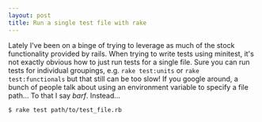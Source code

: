 ```yaml
---
layout: post
title: Run a single test file with rake
---
```


Lately I've been on a binge of trying to leverage as much of the stock functionality provided by rails.  When trying to write tests using minitest, it's not exactly obvious how to just run tests for a single file.  Sure you can run tests for individual groupings, e.g. `rake test:units` or `rake test:functionals` but that still can be too slow!  If you google around, a bunch of people talk about using an environment variable to specify a file path... To that I say *barf*.  Instead...

    $ rake test path/to/test_file.rb
